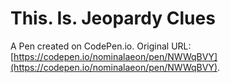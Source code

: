 # This. Is. Jeopardy Clues

A Pen created on CodePen.io. Original URL: [https://codepen.io/nominalaeon/pen/NWWqBVY](https://codepen.io/nominalaeon/pen/NWWqBVY).

